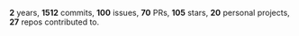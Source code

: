 **2** years, **1512** commits, **100** issues, **70** PRs, **105** stars, **20** personal projects, **27** repos contributed to.
